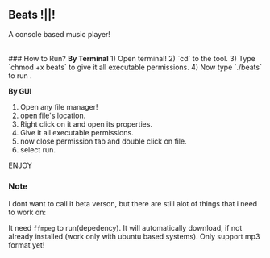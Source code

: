 ## Beats !||!
A console based music player!

<br>
### How to Run?
<b>By Terminal</b>
1) Open terminal!
2) `cd` to the tool.
3) Type `chmod +x beats` to give it all executable permissions.
4) Now type `./beats` to run .
<br>

<b>By GUI</b>

1) Open any file manager!
2) open file's location.
3) Right click on it and open its properties.
4) Give it all executable permissions.
5) now close permission tab and double click on file.
6) select run.

ENJOY

### Note
I dont want to call it beta verson, but there are still alot of things that i need to work on: <br>

It need `ffmpeg` to run(depedency). It will automatically download, if not already installed (work only with ubuntu based systems).
Only support mp3 format yet!
